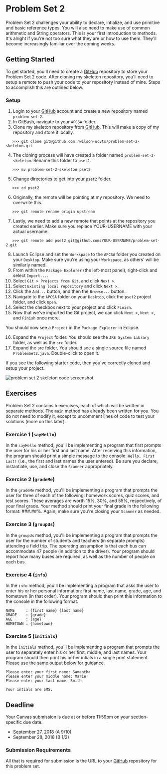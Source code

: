 # Problem Set 2

Problem Set 2 challenges your ability to declare, intialize, and use primitive and basic reference types. You will also need to make use of common arithmetic and String operators. This is your first introduction to methods. It's alright if you're not too sure what they are or how to use them. They'll become increasingly familiar over the coming weeks.

## Getting Started

To get started, you'll need to create a [GitHub](https://github.com/) repository to store your Problem Set 2 code. After cloning my skeleton repository, you'll need to setup a remote to push your code to your repository instead of mine. Steps to accomplish this are outlined below.

### Setup

01. Login to your [GitHub](https://github.com/) account and create a new repository named ```problem-set-2```.
02. In GitBash, navigate to your ```APCSA``` folder.
03. Clone my skeleton repository from [GitHub](https://github.com/). This will make a copy of my repository and store it locally.
```
   >>> git clone git@github.com:rwilson-ucvts/problem-set-2-skeleton.git
```
04. The cloning process will have created a folder named ```problem-set-2-skeleton```. Rename this folder to ```pset2```.
```
   >>> mv problem-set-2-skeleton pset2
```
05. Change directories to get into your ```pset2``` folder.
```
   >>> cd pset2
```
06. Originally, the remote will be pointing at my repository. We need to overwrite this.
```
   >>> git remote rename origin upstream
```
07. Lastly, we need to add a new remote that points at the repository you created earlier. Make sure you replace YOUR-USERNAME with your actual username.
```
   >>> git remote add pset2 git@github.com:YOUR-USERNAME/problem-set-2.git
```
08. Launch Eclipse and set the ```Workspace``` to the ```APCSA``` folder you created on your ```Desktop```. Make sure you're using your ```Workspace```, as others' will be similarly named.
09. From within the ```Package Explorer``` (the left-most panel), right-click and select ```Import...```.
10. Select ```Git > Projects from Git```, and click ```Next >```.
11. Select ```Existing local repository``` and click ```Next >```.
12. Click the ```Add...``` button, and then the ```Browse...``` button.
13. Navigate to the ```APCSA``` folder on your ```Desktop```, click the ```pset2``` project folder, and click ```Open```.
14. Select the checkbox next to your project and click ```Finish```.
15. Now that we've imported the Git project, we can click ```Next >```, ```Next >```, and ```Finish``` once more.

You should now see a ```Project``` in the ```Package Explorer``` in Eclipse.

16. Expand the ```Project``` folder. You should see the ```JRE System Library``` folder, as well as the ```src``` folder.
17. Expand the src folder. You should see a single source file named ```ProblemSet2.java```. Double-click to open it.

If you see the following starter code, then you've correctly cloned and setup your project.

![problem set 2 skeleton code screenshot](https://www.ucvts.tec.nj.us/cms/lib/NJ03001805/Centricity/domain/760/apcsa-images/pset2-skeleton.png)

## Exercises

Problem Set 2 contains 5 exercises, each of which will be written in separate methods. The ```main``` method has already been written for you. You do not need to modify it, except to uncomment lines of code to test your solutions (more on this later).

### Exercise 1 (```sayHello```)

In the ```sayHello``` method, you'll be implementing a program that first prompts the user for his or her first and last name. After receiving this information, the program should print a simple message to the console: ```Hello, First Last!``` (i.e., the first and last names the user entered). Be sure you declare, instantiate, use, and close the ```Scanner``` appropriately.

### Exercise 2 (```gradeMe```)

In the ```gradeMe``` method, you'll be implementing a program that prompts the user for three of each of the following: homework scores, quiz scores, and test scores. These averages are worth 15%, 30%, and 55%, respectively, of your final grade. Your method should print your final grade in the following format: ###.##%. Again, make sure you're closing your ```Scanner``` as needed.

### Exercise 3 (```groupUs```)

In the ```groupUs``` method, you'll be implementing a program that prompts the user for the number of students and teachers (in separate prompts) attending a field trip. The operating assumption is that each bus can accommodate 47 people (in addition to the driver). Your program should report how many buses are required, as well as the number of people on each bus.

### Exercise 4 (```info```)

In the ```info``` method, you'll be implementing a program that asks the user to enter his or her personal information: first name, last name, grade, age, and hometown (in that order). Your program should then print this information to the console in the following format.

```
NAME     : {first name} {last name}
GRADE    : {grade}
AGE      : {age}
HOMETOWN : {hometown}
```

### Exercise 5 (```initials```)

In the ```initials``` method, you'll be implementing a program that prompts the user to separately enter his or her first, middle, and last names. Your program should then print his or her intials in a single print statement. Please use the same output below for guidance.

```
Please enter your first name: Samantha
Please enter your middle name: Marie
Please enter your last name: Smith

Your intials are SMS.
```

## Deadline

Your Canvas submission is due at or before 11:59pm on your section-specific due date.
* September 27, 2018 (A 9/10)
* September 28, 2018 (B 1/2)

### Submission Requirements

All that is required for submission is the URL to your [GitHub](https://github.com/) repository for this problem set.
